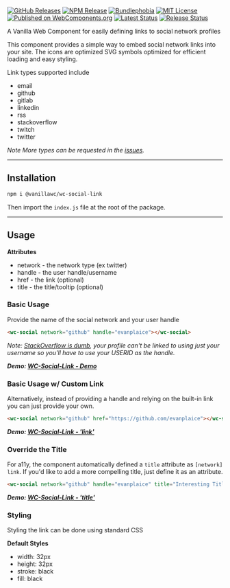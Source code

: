 [![GitHub Releases](https://badgen.net/github/tag/vanillawc/wc-social-link)](https://github.com/vanillawc/wc-social-link/releases)
[![NPM Release](https://badgen.net/npm/v/@vanillawc/wc-social-link)](https://www.npmjs.com/package/@vanillawc/wc-social-link)
[![Bundlephobia](https://badgen.net/bundlephobia/minzip/@vanillawc/wc-social-link)](https://bundlephobia.com/result?p=@vanillawc/wc-social-link)
[![MIT License](https://badgen.net/github/license/vanillawc/wc-social-link)](https://raw.githubusercontent.com/vanillawc/wc-social-link/master/LICENSE)
[![Published on WebComponents.org](https://img.shields.io/badge/webcomponents.org-published-blue.svg)](https://www.webcomponents.org/element/vanillawc/wc-social-link)
[![Latest Status](https://github.com/vanillawc/wc-social-link/workflows/Latest/badge.svg)](https://github.com/vanillawc/wc-social-link/actions)
[![Release Status](https://github.com/vanillawc/wc-social-link/workflows/Release/badge.svg)](https://github.com/vanillawc/wc-social-link/actions)

A Vanilla Web Component for easily defining links to social network profiles

This component provides a simple way to embed social network links into your site. The icons are optimized SVG symbols optimized for efficient loading and easy styling.

Link types supported include

- email
- github
- gitlab
- linkedin
- rss
- stackoverflow
- twitch
- twitter

*Note More types can be requested in the [issues][].*

[issues]: https://github.com/vanillawc/wc-social-link/issues

-----

## Installation

```sh
npm i @vanillawc/wc-social-link
```

Then import the `index.js` file at the root of the package.

-----

## Usage

**Attributes**

- network - the network type (ex twitter)
- handle - the user handle/username
- href - the link (optional)
- title - the title/tooltip (optional)

### Basic Usage

Provide the name of the social network and your user handle

```html
<wc-social network="github" handle="evanplaice"></wc-social>
```

*Note: [StackOverflow is dumb][], your profile can't be linked to using just your username so you'll have to use your USERID as the handle.*

***Demo: [WC-Social-Link - Demo][]***

### Basic Usage w/ Custom Link

Alternatively, instead of providing a handle and relying on the built-in link you can just provide your own.

```html
<wc-social network="github" href="https://github.com/evanplaice"></wc-social>
```

***Demo: [WC-Social-Link - 'link'][]***


### Override the Title

For a11y, the component automatically defined a `title` attribute as `[network] link`. If you'd like to add a more compelling title, just define it as an attribute.

```html
<wc-social network="github" handle="evanplaice" title="Interesting Title"></wc-social>
```

***Demo: [WC-Social-Link - 'title'][]***


### Styling

Styling the link can be done using standard CSS

**Default Styles**

- width: 32px
- height: 32px
- stroke: black
- fill: black


[WC-Social-Link - Demo]: https://vanillawc.github.io/wc-social-link/demo/basic-usage.html
[WC-Social-Link - 'link']: https://vanillawc.github.io/wc-social-link/demo/link-attribute.html
[WC-Social-Link - 'title']: https://vanillawc.github.io/wc-social-link/demo/title-attribute.html
[StackOverflow is dumb]: https://meta.stackexchange.com/a/914/147836
